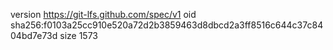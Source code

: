version https://git-lfs.github.com/spec/v1
oid sha256:f0103a25cc910e520a72d2b3859463d8dbcd2a3ff8516c644c37c8404bd7e73d
size 1573
